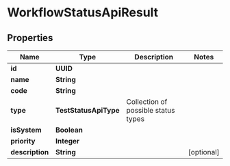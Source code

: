 

# WorkflowStatusApiResult


## Properties

| Name | Type | Description | Notes |
|------------ | ------------- | ------------- | -------------|
|**id** | **UUID** |  |  |
|**name** | **String** |  |  |
|**code** | **String** |  |  |
|**type** | **TestStatusApiType** | Collection of possible status types |  |
|**isSystem** | **Boolean** |  |  |
|**priority** | **Integer** |  |  |
|**description** | **String** |  |  [optional] |



